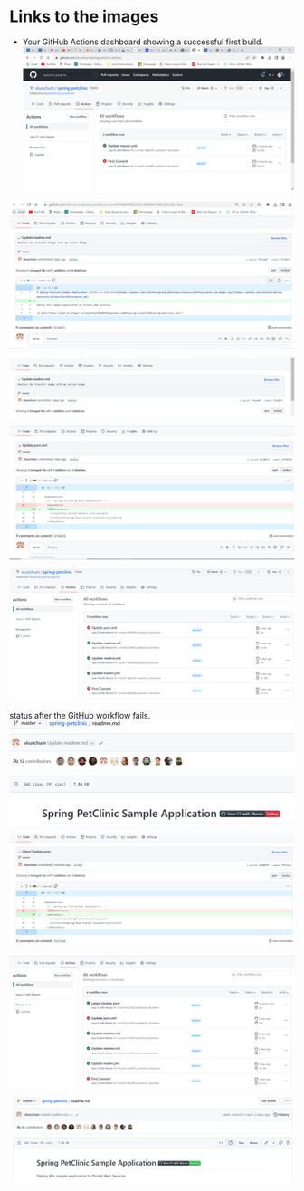 # Links to the images
- Your GitHub Actions dashboard showing a successful first build.
![Screen Capture #1](figures/2.PNG)
<!--Your GitHub repository with the readme.md file selected showing the code that you
changed to update the badge.-->
![Screen Capture #1](figures/3.PNG)
<!--Your GitHub repository with the readme.md file selected showing the build success
status after you’ve updated the badge markdown.-->
![Screen Capture #1](figures/4.PNG)
<!--The section of the POM file showing the coordinates after you’ve commented them
out.-->
![Screen Capture #1](figures/5.PNG)
<!--Your GitHub Actions dashboard showing the unsuccessful build after the breaking
change.-->
![Screen Capture #1](figures/6.PNG)
<!--Your GitHub repository with the readme.md file selected showing the build failed-->
status after the GitHub workflow fails.
![Screen Capture #1](figures/7.PNG)
<!--The section of the POM file showing the coordinates after you’ve fixed them.-->
![Screen Capture #1](figures/8.PNG)
<!--Your GitHub Actions dashboard showing the successful build after the breaking
change has been fixed.-->
![Screen Capture #1](figures/9.PNG)
<!--Your GitHub repository with the readme.md file selected showing the build success
status after the GitHub workflow has recovered.-->
![Screen Capture #1](figures/10.PNG)
